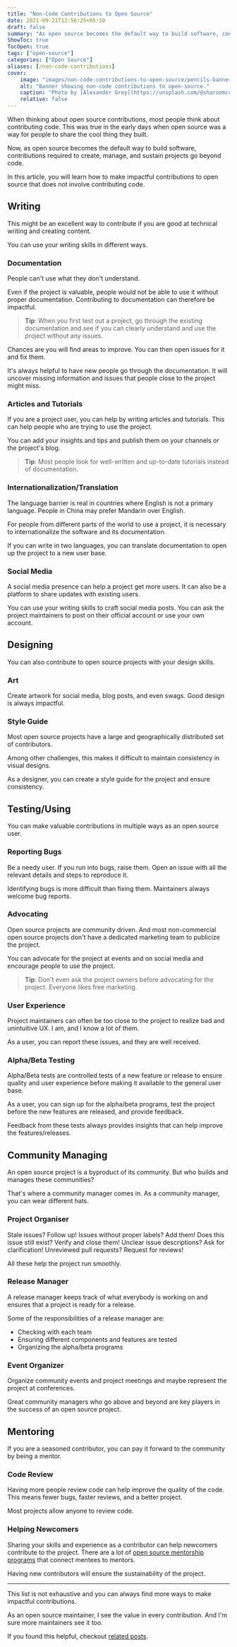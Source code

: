 ```yaml
---
title: "Non-Code Contributions to Open Source"
date: 2021-09-21T12:56:25+05:30
draft: false
summary: "As open source becomes the default way to build software, contributions required to create, manage, and sustain projects go beyond code. This article teaches you to make non-code contributions."
ShowToc: true
TocOpen: true
tags: ["open-source"]
categories: ["Open Source"]
aliases: [/non-code-contributions]
cover:
    image: "images/non-code-contributions-to-open-source/pencils-banner.jpeg"
    alt: "Banner showing non-code contributions to open-source."
    caption: "Photo by [Alexander Grey](https://unsplash.com/@sharonmccutcheon?utm_source=unsplash&utm_medium=referral&utm_content=creditCopyText) on [Unsplash](https://unsplash.com/s/photos/diversity?utm_source=unsplash&utm_medium=referral&utm_content=creditCopyText)"
    relative: false
---
```


When thinking about open source contributions, most people think about contributing code. This was true in the early days when open source was a way for people to share the cool thing they built.

Now, as open source becomes the default way to build software, contributions required to create, manage, and sustain projects go beyond code.

In this article, you will learn how to make impactful contributions to open source that does not involve contributing code.

## Writing

This might be an excellent way to contribute if you are good at technical writing and creating content.

You can use your writing skills in different ways.

### Documentation

People can't use what they don't understand.

Even if the project is valuable, people would not be able to use it without proper documentation. Contributing to documentation can therefore be impactful.

> **Tip**: When you first test out a project, go through the existing documentation and see if you can clearly understand and use the project without any issues.

Chances are you will find areas to improve. You can then open issues for it and fix them.

It's always helpful to have new people go through the documentation. It will uncover missing information and issues that people close to the project might miss.

### Articles and Tutorials

If you are a project user, you can help by writing articles and tutorials. This can help people who are trying to use the project.

You can add your insights and tips and publish them on your channels or the project's blog.

> **Tip**: Most people look for well-written and up-to-date tutorials instead of documentation.

### Internationalization/Translation

The language barrier is real in countries where English is not a primary language. People in China may prefer Mandarin over English.

For people from different parts of the world to use a project, it is necessary to internationalize the software and its documentation.

If you can write in two languages, you can translate documentation to open up the project to a new user base.

### Social Media

A social media presence can help a project get more users. It can also be a platform to share updates with existing users.

You can use your writing skills to craft social media posts. You can ask the project maintainers to post on their official account or use your own account.

## Designing

You can also contribute to open source projects with your design skills.

### Art

Create artwork for social media, blog posts, and even swags. Good design is always impactful.

### Style Guide

Most open source projects have a large and geographically distributed set of contributors.

Among other challenges, this makes it difficult to maintain consistency in visual designs.

As a designer, you can create a style guide for the project and ensure consistency.

## Testing/Using

You can make valuable contributions in multiple ways as an open source user.

### Reporting Bugs

Be a needy user. If you run into bugs, raise them. Open an issue with all the relevant details and steps to reproduce it.

Identifying bugs is more difficult than fixing them. Maintainers always welcome bug reports.

### Advocating

Open source projects are community driven. And most non-commercial open source projects don't have a dedicated marketing team to publicize the project.

You can advocate for the project at events and on social media and encourage people to use the project.

> **Tip**: Don't even ask the project owners before advocating for the project. Everyone likes free marketing.

### User Experience

Project maintainers can often be too close to the project to realize bad and unintuitive UX. I am, and I know a lot of them.

As a user, you can report these issues, and they are well received.

### Alpha/Beta Testing

Alpha/Beta tests are controlled tests of a new feature or release to ensure quality and user experience before making it available to the general user base.

As a user, you can sign up for the alpha/beta programs, test the project before the new features are released, and provide feedback.

Feedback from these tests always provides insights that can help improve the features/releases.

## Community Managing

An open source project is a byproduct of its community. But who builds and manages these communities?

That's where a community manager comes in. As a community manager, you can wear different hats.

### Project Organiser

Stale issues? Follow up! Issues without proper labels? Add them! Does this issue still exist? Verify and close them! Unclear issue descriptions? Ask for clarification! Unreviewed pull requests? Request for reviews!

All these help the project run smoothly.

### Release Manager

A release manager keeps track of what everybody is working on and ensures that a project is ready for a release.

Some of the responsibilities of a release manager are:

-   Checking with each team
-   Ensuring different components and features are tested
-   Organizing the alpha/beta programs

### Event Organizer

Organize community events and project meetings and maybe represent the project at conferences.

Great community managers who go above and beyond are key players in the success of an open source project.

## Mentoring

If you are a seasoned contributor, you can pay it forward to the community by being a mentor.

### Code Review

Having more people review code can help improve the quality of the code. This means fewer bugs, faster reviews, and a better project.

Most projects allow anyone to review code.

### Helping Newcomers

Sharing your skills and experience as a contributor can help newcomers contribute to the project. There are a lot of [open source mentorship programs](/posts/open-source-internship-programs/) that connect mentees to mentors.

Having new contributors will ensure the sustainability of the project.

---

This list is not exhaustive and you can always find more ways to make impactful contributions.

As an open source maintainer, I see the value in every contribution. And I'm sure more maintainers see it too.

If you found this helpful, checkout [related posts](/categories/open-source/).
